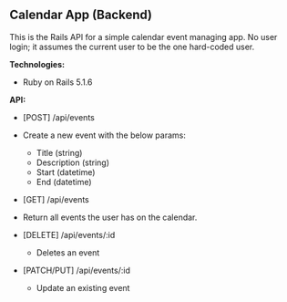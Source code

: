 ## Calendar App (Backend)

This is the Rails API for a simple calendar event managing app. No user login; it assumes the current user to be the one hard-coded user.

**Technologies:**

* Ruby on Rails 5.1.6

**API:**

* [POST] /api/events
 * Create a new event with the below params:
   * Title (string)
   * Description (string)
   * Start (datetime)
   * End (datetime)


* [GET] /api/events
 * Return all events the user has on the calendar.


* [DELETE] /api/events/:id
  * Deletes an event


* [PATCH/PUT] /api/events/:id
  * Update an existing event
